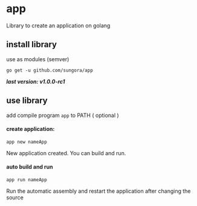 # app

Library to create an application on golang

## install library 

use as modules (semver)

    go get -u github.com/sungora/app

***last version: v1.0.0-rc1***
	
## use library

add compile program `app` to PATH ( optional ) 

#### create application:

    app new nameApp

New application created. You can build and run.

#### auto build and run

    app run nameApp


Run the automatic assembly and restart the application after changing the source
